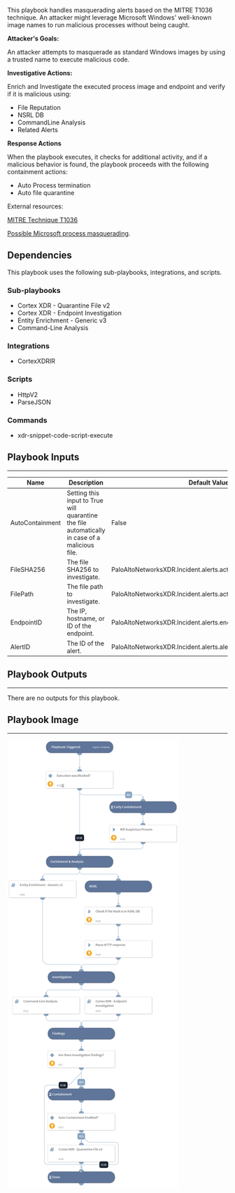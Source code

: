 This playbook handles masquerading alerts based on the MITRE T1036 technique.
An attacker might leverage Microsoft Windows' well-known image names to run malicious processes without being caught.

**Attacker's Goals:**

An attacker attempts to masquerade as standard Windows images by using a trusted name to execute malicious code.

**Investigative Actions:**

Enrich and Investigate the executed process image and endpoint and verify if it is malicious using:

* File Reputation
* NSRL DB
* CommandLine Analysis
* Related Alerts


**Response Actions**

When the playbook executes, it checks for additional activity, and if a malicious behavior is found, the playbook proceeds with the following containment actions:

* Auto Process termination
* Auto file quarantine

External resources:

[MITRE Technique T1036](https://attack.mitre.org/techniques/T1036/)

[Possible Microsoft process masquerading](https://docs-cortex.paloaltonetworks.com/r/Cortex-XDR/Cortex-XDR-Analytics-Alert-Reference-by-Alert-name/Possible-Microsoft-process-masquerading).

## Dependencies

This playbook uses the following sub-playbooks, integrations, and scripts.

### Sub-playbooks

* Cortex XDR - Quarantine File v2
* Cortex XDR - Endpoint Investigation
* Entity Enrichment - Generic v3
* Command-Line Analysis

### Integrations

* CortexXDRIR

### Scripts

* HttpV2
* ParseJSON

### Commands

* xdr-snippet-code-script-execute

## Playbook Inputs

---

| **Name** | **Description** | **Default Value** | **Required** |
| --- | --- | --- | --- |
| AutoContainment | Setting this input to True will quarantine the file automatically in case of a malicious file. | False | Optional |
| FileSHA256 | The file SHA256 to investigate. | PaloAltoNetworksXDR.Incident.alerts.actor_process_image_sha256 | Optional |
| FilePath | The file path to investigate. | PaloAltoNetworksXDR.Incident.alerts.actor_process_image_path | Optional |
| EndpointID | The IP, hostname, or ID of the endpoint. | PaloAltoNetworksXDR.Incident.alerts.endpoint_id | Optional |
| AlertID | The ID of the alert. | PaloAltoNetworksXDR.Incident.alerts.alert_id | Optional |

## Playbook Outputs

---
There are no outputs for this playbook.

## Playbook Image

---

![Cortex XDR - T1036 - Masquerading](../doc_files/Cortex_XDR_-_T1036_-_Masquerading.png)
